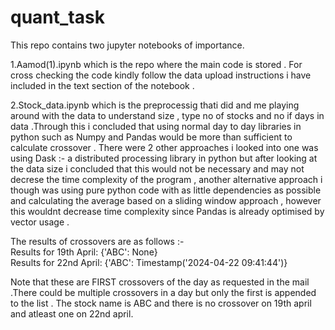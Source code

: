 # quant_task
<html> 
  <body>
<p>This repo contains two jupyter notebooks of importance.</p>
    <P>1.Aamod(1).ipynb which is the repo where the main code is stored . For cross checking the code kindly follow the data upload instructions i have included in the text section of the notebook . </P>
    <p>2.Stock_data.ipynb which is the preprocessig thati did and me playing around with the data to understand size , type  no of stocks and no if days in data .Through this i concluded that using normal day to day libraries in python such as Numpy and Pandas would be more than sufficient to calculate crossover . There were 2 other approaches i looked into one was using Dask :- a distributed processing library in python but after looking at the data size i concluded that this would not be necessary and may not decrese the time complexity of the program , another alternative approach i though was using pure python code with as little dependencies as possible and calculating the average based on a sliding window approach , however this wouldnt decrease time complexity since Pandas is already optimised by vector usage .</p>

  <p>The results of crossovers are as follows :-<br> Results for 19th April:
{'ABC': None}
<br>
Results for 22nd April:
{'ABC': Timestamp('2024-04-22 09:41:44')}
<br>
    </p><p>
    Note that these are FIRST crossovers of the day as requested in the mail .There could be multiple crossovers in a day but only the first is appended to the list . The stock name is ABC and there is no crossover on 19th april and atleast one on 22nd april.
</p>
  </body>



</html>
